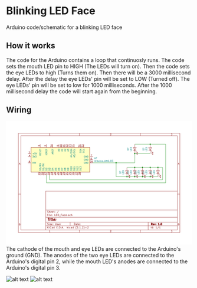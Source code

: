 # Blinking LED Face
Arduino code/schematic for a blinking LED face

## How it works
The code for the Arduino contains a loop that continuosly runs. The code sets the mouth LED pin to HIGH (The LEDs will turn on). Then the code sets the eye LEDs to high (Turns them on). Then there will be a 3000 millisecond delay. After the delay the eye LEDs' pin will be set to LOW (Turned off). The eye LEDs' pin will be set to low for 1000 milliseconds. After the 1000 millisecond delay the code will start again from the beginning.

## Wiring
![alt text](https://github.com/Linja82/Blinking-LED-Face/blob/master/LED_Face%20Schematic.png)
The cathode of the mouth and eye LEDs are connected to the Arduino's ground (GND). The anodes of the two eye LEDs are connected to the Arduino's digital pin 2, while the mouth LED's anodes are connected to the Arduino's digital pin 3.

![alt text](https://github.com/Linja82/Blinking-LED-Face/blob/master/Build%20Images/IMG_20190729_222555.jpg)
![alt text](https://github.com/Linja82/Blinking-LED-Face/blob/master/Build%20Images/IMG_20190729_222618.jpg)
